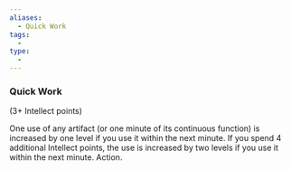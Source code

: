 ```yaml
---
aliases:
  - Quick Work
tags:
  - 
type:
  - 
---
```

### Quick Work

(3+ Intellect points)

One use of any artifact (or one minute of its continuous function) is increased by one level if you use it within the next minute. If you spend 4 additional Intellect points, the use is increased by two levels if you use it within the next minute. Action.